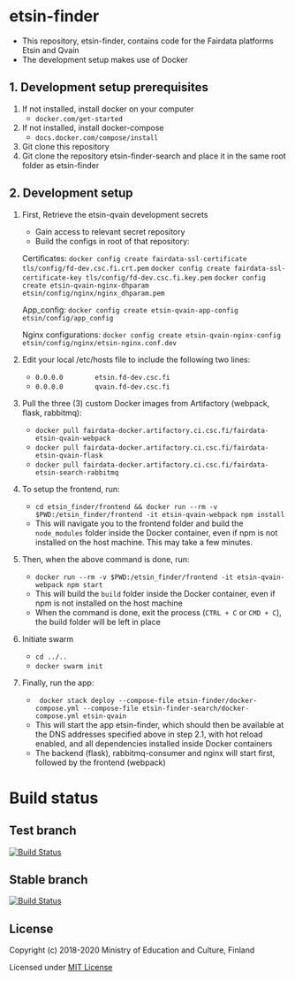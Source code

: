 # etsin-finder

- This repository, etsin-finder, contains code for the Fairdata platforms Etsin and Qvain
- The development setup makes use of Docker

## 1. Development setup prerequisites

1. If not installed, install docker on your computer
    - `docker.com/get-started`
2. If not installed, install docker-compose
    - `docs.docker.com/compose/install`
3. Git clone this repository
4. Git clone the repository etsin-finder-search and place it in the same root folder as etsin-finder

## 2. Development setup

1. First, Retrieve the etsin-qvain development secrets 
    - Gain access to relevant secret repository
    - Build the configs in root of that repository:
    
    Certificates:
    `docker config create fairdata-ssl-certificate tls/config/fd-dev.csc.fi.crt.pem`
    `docker config create fairdata-ssl-certificate-key tls/config/fd-dev.csc.fi.key.pem`
    `docker config create etsin-qvain-nginx-dhparam etsin/config/nginx/nginx_dhparam.pem`

    App_config:
    `docker config create etsin-qvain-app-config etsin/config/app_config`

    Nginx configurations:
    `docker config create etsin-qvain-nginx-config etsin/config/nginx/etsin-nginx.conf.dev`

2. Edit your local /etc/hosts file to include the following two lines:
    - `0.0.0.0        etsin.fd-dev.csc.fi`
    - `0.0.0.0        qvain.fd-dev.csc.fi`
3. Pull the three (3) custom Docker images from Artifactory (webpack, flask, rabbitmq):
    - `docker pull fairdata-docker.artifactory.ci.csc.fi/fairdata-etsin-qvain-webpack`
    - `docker pull fairdata-docker.artifactory.ci.csc.fi/fairdata-etsin-qvain-flask` 
    - `docker pull fairdata-docker.artifactory.ci.csc.fi/fairdata-etsin-search-rabbitmq` 
4. To setup the frontend, run:
    - `cd etsin_finder/frontend && docker run --rm -v $PWD:/etsin_finder/frontend -it etsin-qvain-webpack npm install`
    - This will navigate you to the frontend folder and build the `node_modules` folder inside the Docker container, even if npm is not installed on the host machine. This may take a few minutes.
5. Then, when the above command is done, run:
    - `docker run --rm -v $PWD:/etsin_finder/frontend -it etsin-qvain-webpack npm start`
    - This will build the `build` folder inside the Docker container, even if npm is not installed on the host machine
    - When the command is done, exit the process (`CTRL + C` or `CMD + C`), the build folder will be left in place
6. Initiate swarm
    - `cd ../..`
    - `docker swarm init`
7. Finally, run the app:
    - ` docker stack deploy --compose-file etsin-finder/docker-compose.yml --compose-file etsin-finder-search/docker-compose.yml etsin-qvain`
    - This will start the app etsin-finder, which should then be available at the DNS addresses specified above in step 2.1, with hot reload enabled, and all dependencies installed inside Docker containers
    - The backend (flask), rabbitmq-consumer and nginx will start first, followed by the frontend (webpack)

# Build status

## Test branch
[![Build Status](https://travis-ci.com/CSCfi/etsin-finder.svg?branch=test)](https://travis-ci.com/CSCfi/etsin-finder)

## Stable branch
[![Build Status](https://travis-ci.com/CSCfi/etsin-finder.svg?branch=stable)](https://travis-ci.com/CSCfi/etsin-finder)

License
-------
Copyright (c) 2018-2020 Ministry of Education and Culture, Finland

Licensed under [MIT License](LICENSE)
